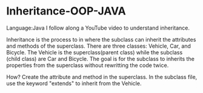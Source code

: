 # Inheritance-OOP-JAVA
Language:Java
I follow along a YouTube video to understand inheritance.

Inheritance is the process to in where the subclass can inherit the attributes and methods of the superclass.
There are three classes: Vehicle, Car, and Bicycle. The Vehicle is the superclass(parent class) while the subclass 
(child class) are Car and Bicycle. The goal is for the subclass to inherits the properties from the superclass without
rewritting the code twice.

How?
Create the attribute and method in the superclass.
In the subclass file, use the keyword "extends" to inherit from the Vehicle. 
 
